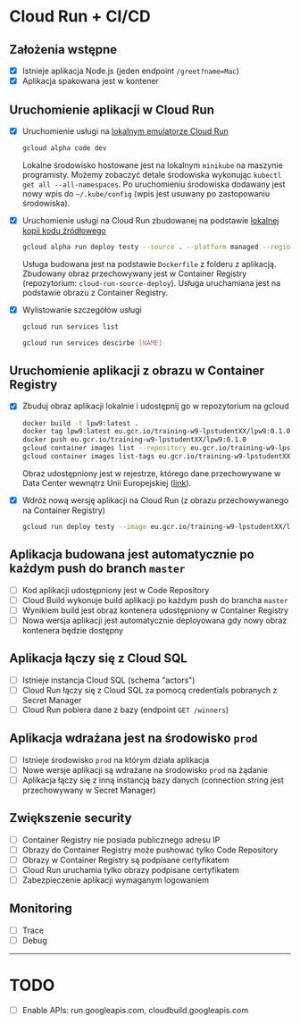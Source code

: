 # Cloud Run + CI/CD

## Założenia wstępne

- [X] Istnieje aplikacja Node.js (jeden endpoint `/greet?name=Mac`)
- [X] Aplikacja spakowana jest w kontener

## Uruchomienie aplikacji w Cloud Run

- [X] Uruchomienie usługi na [lokalnym emulatorze Cloud Run](https://cloud.google.com/run/docs/testing/local#cloud-sdk)

   ```bash
   gcloud alpha code dev
   ```

   Lokalne środowisko hostowane jest na lokalnym `minikube` na maszynie programisty. Możemy zobaczyć detale środowiska wykonując `kubectl get all --all-namespaces`. Po uruchomieniu środowiska dodawany jest nowy wpis do `~/.kube/config` (wpis jest usuwany po zastopowaniu środowiska).

- [X] Uruchomienie usługi na Cloud Run zbudowanej na podstawie [lokalnej kopii kodu źródłowego](https://cloud.google.com/run/docs/deploying-source-code)

   ```bash
   gcloud alpha run deploy testy --source . --platform managed --region europe-west3 --allow-unauthenticated
   ```

   Usługa budowana jest na podstawie `Dockerfile` z folderu z aplikacją. Zbudowany obraz przechowywany jest w Container Registry (repozytorium: `cloud-run-source-deploy`). Usługa uruchamiana jest na podstawie obrazu z Container Registry.

- [X] Wylistowanie szczegółów usługi

   ```bash
   gcloud run services list
   ```

   ```bash
   gcloud run services descirbe [NAME]
   ```

## Uruchomienie aplikacji z obrazu w Container Registry

- [X] Zbuduj obraz aplikacji lokalnie i udostępnij go w repozytorium na gcloud

   ```bash
   docker build -t lpw9:latest .
   docker tag lpw9:latest eu.gcr.io/training-w9-lpstudentXX/lpw9:0.1.0
   docker push eu.gcr.io/training-w9-lpstudentXX/lpw9:0.1.0
   gcloud container images list --repository eu.gcr.io/training-w9-lpstudentXX
   gcloud container images list-tags eu.gcr.io/training-w9-lpstudentXX/lpw9
   ```

   Obraz udostępniony jest w rejestrze, którego dane przechowywane w Data Center wewnątrz Unii Europejskiej ([link](https://cloud.google.com/container-registry/docs/pushing-and-pulling#add-registry)).

- [X] Wdróż nową wersję aplikacji na Cloud Run (z obrazu przechowywanego na Container Registry)

   ```bash
   gcloud run deploy testy --image eu.gcr.io/training-w9-lpstudentXX/lpw9:0.1.0 --platform managed --region europe-west3 --allow-unauthenticated
   ```

## Aplikacja budowana jest automatycznie po każdym push do branch `master`

- [ ] Kod aplikacji udostępniony jest w Code Repository
- [ ] Cloud Build wykonuje build aplikacji po każdym push do brancha `master`
- [ ] Wynikiem build jest obraz kontenera udostępniony w Container Registry
- [ ] Nowa wersja aplikacji jest automatycznie deployowana gdy nowy obraz kontenera będzie dostępny

## Aplikacja łączy się z Cloud SQL

- [ ] Istnieje instancja Cloud SQL (schema "actors")
- [ ] Cloud Run łączy się z Cloud SQL za pomocą credentials pobranych z Secret Manager
- [ ] Cloud Run pobiera dane z bazy (endpoint `GET /winners`)

## Aplikacja wdrażana jest na środowisko `prod`

- [ ] Istnieje środowisko `prod` na którym działa aplikacja
- [ ] Nowe wersje aplikacji są wdrażane na środowisko `prod` na żądanie
- [ ] Aplikacja łączy się z inną instancją bazy danych (connection string jest przechowywany w Secret Manager)

## Zwiększenie security

- [ ] Container Registry nie posiada publicznego adresu IP 
- [ ] Obrazy do Container Registry może pushować tylko Code Repository
- [ ] Obrazy w Container Registry są podpisane certyfikatem
- [ ] Cloud Run uruchamia tylko obrazy podpisane certyfikatem
- [ ] Zabezpieczenie aplikacji wymaganym logowaniem

## Monitoring

- [ ] Trace
- [ ] Debug

---

# TODO

- [ ] Enable APIs: run.googleapis.com, cloudbuild.googleapis.com